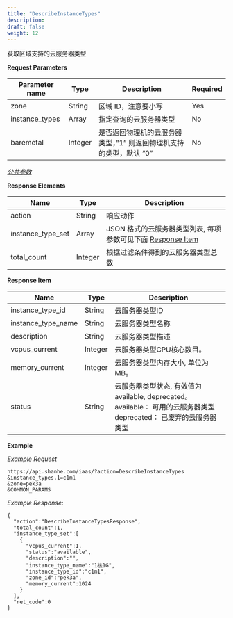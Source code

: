 ```yaml
---
title: "DescribeInstanceTypes"
description: 
draft: false
weight: 12
---
```


获取区域支持的云服务器类型

**Request Parameters**

| Parameter name | Type | Description | Required |
| --- | --- | --- | --- |
| zone | String | 区域 ID，注意要小写 | Yes |
| instance_types | Array | 指定查询的云服务器类型 | No |
| baremetal | Integer | 是否返回物理机的云服务器类型，”1” 则返回物理机支持的类型，默认 “0” | No |

[_公共参数_](../../../parameters/)

**Response Elements**

| Name | Type | Description |
| --- | --- | --- |
| action | String | 响应动作 |
| instance_type_set | Array | JSON 格式的云服务器类型列表, 每项参数可见下面 [Response Item](#response-item) |
| total_count | Integer | 根据过滤条件得到的云服务器类型总数 |

**Response Item**

| Name | Type | Description |
| --- | --- | --- |
| instance_type_id | String | 云服务器类型ID |
| instance_type_name | String | 云服务器类型名称 |
| description | String | 云服务器类型描述 |
| vcpus_current | Integer | 云服务器类型CPU核心数目。 |
| memory_current | Integer | 云服务器类型内存大小, 单位为MB。 |
| status | String | 云服务器类型状态, 有效值为available, deprecated。<br/>available： 可用的云服务器类型<br/>deprecated： 已废弃的云服务器类型 |

**Example**

_Example Request_

```
https://api.shanhe.com/iaas/?action=DescribeInstanceTypes
&instance_types.1=c1m1
&zone=pek3a
&COMMON_PARAMS
```

_Example Response_:

```
{
  "action":"DescribeInstanceTypesResponse",
  "total_count":1,
  "instance_type_set":[
    {
      "vcpus_current":1,
      "status":"available",
      "description":"",
      "instance_type_name":"1核1G",
      "instance_type_id":"c1m1",
      "zone_id":"pek3a",
      "memory_current":1024
    }
  ],
  "ret_code":0
}
```
